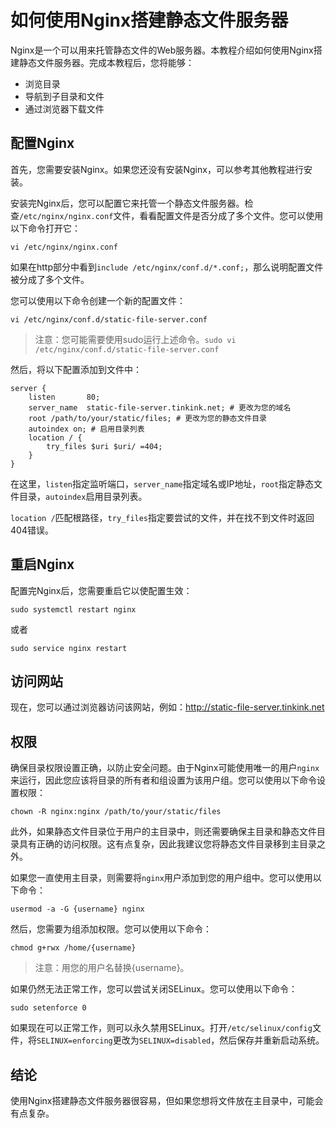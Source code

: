 # 如何使用Nginx搭建静态文件服务器

Nginx是一个可以用来托管静态文件的Web服务器。本教程介绍如何使用Nginx搭建静态文件服务器。完成本教程后，您将能够：

- 浏览目录
- 导航到子目录和文件
- 通过浏览器下载文件

## 配置Nginx

首先，您需要安装Nginx。如果您还没有安装Nginx，可以参考其他教程进行安装。

安装完Nginx后，您可以配置它来托管一个静态文件服务器。检查`/etc/nginx/nginx.conf`文件，看看配置文件是否分成了多个文件。您可以使用以下命令打开它：

```
vi /etc/nginx/nginx.conf
```

如果在http部分中看到`include /etc/nginx/conf.d/*.conf;`，那么说明配置文件被分成了多个文件。

您可以使用以下命令创建一个新的配置文件：

```
vi /etc/nginx/conf.d/static-file-server.conf
```

> 注意：您可能需要使用sudo运行上述命令。`sudo vi /etc/nginx/conf.d/static-file-server.conf`

然后，将以下配置添加到文件中：

```
server {
    listen       80;
    server_name  static-file-server.tinkink.net; # 更改为您的域名
    root /path/to/your/static/files; # 更改为您的静态文件目录
    autoindex on; # 启用目录列表
    location / {
        try_files $uri $uri/ =404;
    }
}
```

在这里，`listen`指定监听端口，`server_name`指定域名或IP地址，`root`指定静态文件目录，`autoindex`启用目录列表。

`location /`匹配根路径，`try_files`指定要尝试的文件，并在找不到文件时返回404错误。

## 重启Nginx

配置完Nginx后，您需要重启它以使配置生效：

```
sudo systemctl restart nginx
```

或者

```
sudo service nginx restart
```

## 访问网站

现在，您可以通过浏览器访问该网站，例如：http://static-file-server.tinkink.net

## 权限

确保目录权限设置正确，以防止安全问题。由于Nginx可能使用唯一的用户`nginx`来运行，因此您应该将目录的所有者和组设置为该用户组。您可以使用以下命令设置权限：

```
chown -R nginx:nginx /path/to/your/static/files
```

此外，如果静态文件目录位于用户的主目录中，则还需要确保主目录和静态文件目录具有正确的访问权限。这有点复杂，因此我建议您将静态文件目录移到主目录之外。

如果您一直使用主目录，则需要将`nginx`用户添加到您的用户组中。您可以使用以下命令：

```
usermod -a -G {username} nginx
```

然后，您需要为组添加权限。您可以使用以下命令：

```
chmod g+rwx /home/{username}
```

> 注意：用您的用户名替换{username}。

如果仍然无法正常工作，您可以尝试关闭SELinux。您可以使用以下命令：

```
sudo setenforce 0
```

如果现在可以正常工作，则可以永久禁用SELinux。打开`/etc/selinux/config`文件，将`SELINUX=enforcing`更改为`SELINUX=disabled`，然后保存并重新启动系统。

## 结论

使用Nginx搭建静态文件服务器很容易，但如果您想将文件放在主目录中，可能会有点复杂。
